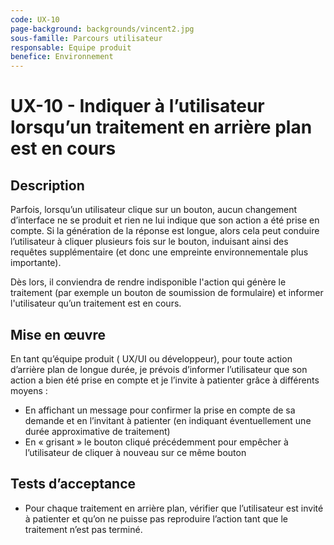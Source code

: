 ```yaml
---
code: UX-10
page-background: backgrounds/vincent2.jpg
sous-famille: Parcours utilisateur
responsable: Equipe produit
benefice: Environnement
---
```

# UX-10 - Indiquer à l’utilisateur lorsqu’un traitement  en arrière plan est en cours

## Description

Parfois, lorsqu’un utilisateur clique sur un bouton, aucun changement d’interface ne se produit et rien ne lui indique que son action a été prise en compte. Si la génération de la réponse est longue, alors cela peut conduire l’utilisateur à cliquer plusieurs fois sur le bouton, induisant ainsi des requêtes supplémentaire (et donc une empreinte environnementale plus importante).

Dès lors, il conviendra de rendre indisponible l'action qui génère le traitement (par exemple un bouton de soumission de formulaire) et informer l'utilisateur qu’un traitement est en cours.

## Mise en œuvre

En tant qu’équipe produit ( UX/UI ou développeur), pour toute action d’arrière plan de longue durée, je prévois d’informer l’utilisateur que son action a bien été prise en compte et je l’invite à patienter grâce à différents moyens :

* En affichant un message pour confirmer la prise en compte de sa demande et en l’invitant à patienter (en indiquant éventuellement une durée approximative de traitement)
* En « grisant » le bouton cliqué précédemment pour empêcher à l’utilisateur de cliquer à nouveau sur ce même bouton

## Tests d’acceptance

* Pour chaque traitement en arrière plan, vérifier que l’utilisateur est invité à patienter et qu’on ne puisse pas reproduire l’action tant que le traitement n’est pas terminé.
